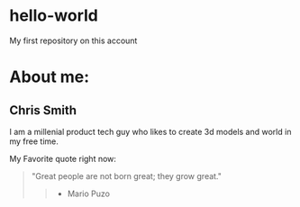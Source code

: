 # hello-world
My first repository on this account

# About me:
## Chris Smith 
I am a millenial product tech guy who likes to create 3d models and world in my free time.

My Favorite quote right now: 

> "Great people are not born great; they grow great."
> > - Mario Puzo
